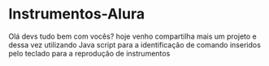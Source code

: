# Instrumentos-Alura
Olá devs tudo bem com vocês? hoje venho compartilha mais um projeto e dessa vez utilizando Java script para a identificação de comando inseridos pelo teclado para a reprodução de instrumentos
